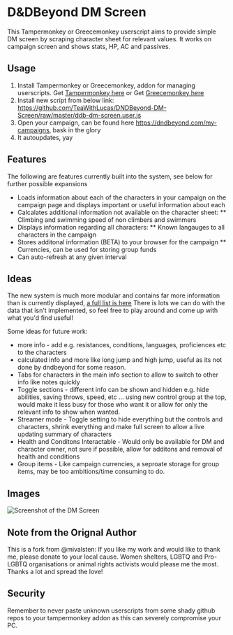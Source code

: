 # D&DBeyond DM Screen

This Tampermonkey or Greecemonkey userscript aims to provide simple DM screen by scraping character sheet for relevant values. It works on campaign screen and shows stats, HP, AC and passives.

## Usage

1. Install Tampermonkey or Greecemonkey, addon for managing userscripts. Get [Tampermonkey here](https://www.tampermonkey.net/) or Get [Greecemonkey here](https://wiki.greasespot.net/) 
2. Install new script from below link: https://github.com/TeaWithLucas/DNDBeyond-DM-Screen/raw/master/ddb-dm-screen.user.js
3. Open your campaign, can be found here https://dndbeyond.com/my-campaigns, bask in the glory
4. It autoupdates, yay

## Features

The following are features currently built into the system, see below for further possible expansions

* Loads information about each of the characters in your campaign on the campaign page and displays important or useful information about each
* Calcalates additional information not available on the character sheet:
** Climbing and swimming speed of non climbers and swimmers
* Displays information regarding all characters:
** Known langauges to all characters in the campaign
* Stores additonal information (BETA) to your browser for the campaign
** Currencies, can be used for storing group funds
* Can auto-refresh at any given interval


## Ideas

The new system is much more modular and contains far more information than is currently displayed, [a full list is here](../../wiki/Module-output)
There is lots we can do with the data that isn't implemented, so feel free to play around and come up with what you'd find useful!

Some ideas for future work:
* more info - add e.g. resistances, conditions, languages, proficiences etc to the characters
* calculated info and more like long jump and high jump, useful as its not done by dndbeyond for some reason.
* Tabs for characters in the main info section to allow to switch to other info like notes quickly 
* Toggle sections - different info can be shown and hidden e.g. hide abilities, saving throws, speed, etc ... using new control group at the top, would make it less busy for those who want it or allow for only the relevant info to show when wanted.
* Streamer mode - Toggle setting to hide everything but the controls and characters, shrink everything and make full screen to allow a live updating summary of characters
* Health and Conditons Interactable - Would only be available for DM and character owner, not sure if possible, allow for additons and removal of health and conditions
* Group items - Like campaign currencies, a seproate storage for group items, may be too ambitions/time consuming to do.

## Images

![Screenshot of the DM Screen](https://i.imgur.com/F2hdXDg.png)

## Note from the Orignal Author

This is a fork from @mivalsten: 
If you like my work and would like to thank me, please donate to your local cause. Women shelters, LGBTQ and Pro-LGBTQ organisations or animal rights activists would please me the most. Thanks a lot and spread the love!

## Security

Remember to never paste unknown userscripts from some shady github repos to your tampermonkey addon as this can severely compromise your PC.
